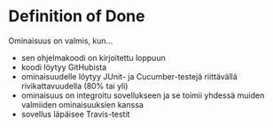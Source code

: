 # Definition of Done

Ominaisuus on valmis, kun...

* sen ohjelmakoodi on kirjoitettu loppuun
* koodi löytyy GitHubista
* ominaisuudelle löytyy JUnit- ja Cucumber-testejä riittävällä rivikattavuudella (80% tai yli)
* ominaisuus on integroitu sovellukseen ja se toimii yhdessä muiden valmiiden ominaisuuksien kanssa
* sovellus läpäisee Travis-testit

